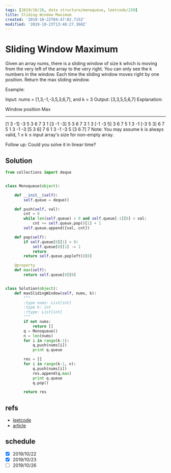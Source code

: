 ```yaml
---
tags: [2019/10/26, data structure/monoqueue, leetcode/239]
title: Sliding Window Maximum
created: '2019-10-22T04:47:02.715Z'
modified: '2019-10-23T13:46:27.360Z'
---
```


# Sliding Window Maximum

Given an array nums, there is a sliding window of size k which is moving from the very left of the array to the very right. You can only see the k numbers in the window. Each time the sliding window moves right by one position. Return the max sliding window.

Example:

Input: nums = [1,3,-1,-3,5,3,6,7], and k = 3
Output: [3,3,5,5,6,7] 
Explanation: 

Window position                Max
---------------               -----
[1  3  -1] -3  5  3  6  7       3
 1 [3  -1  -3] 5  3  6  7       3
 1  3 [-1  -3  5] 3  6  7       5
 1  3  -1 [-3  5  3] 6  7       5
 1  3  -1  -3 [5  3  6] 7       6
 1  3  -1  -3  5 [3  6  7]      7
Note:
You may assume k is always valid, 1 ≤ k ≤ input array's size for non-empty array.

Follow up:
Could you solve it in linear time?

## Solution

```python
from collections import deque


class Monoqueue(object):

    def __init__(self):
        self.queue = deque()

    def push(self, val):
        cnt = 0
        while len(self.queue) > 0 and self.queue[-1][0] < val:
            cnt += self.queue.pop()[1] + 1
        self.queue.append([val, cnt])

    def pop(self):
        if self.queue[0][1] > 0:
            self.queue[0][1] -= 1
            return
        return self.queue.popleft()[0]

    @property
    def max(self):
        return self.queue[0][0]


class Solution(object):
    def maxSlidingWindow(self, nums, k):
        """
        :type nums: List[int]
        :type k: int
        :rtype: List[int]
        """
        if not nums:
            return []
        q = Monoqueue()
        n = len(nums)
        for i in range(k-1):
            q.push(nums[i])
            print q.queue

        res = []
        for i in range(k-1, n):
            q.push(nums[i])
            res.append(q.max)
            print q.queue
            q.pop()

        return res


```
## refs

* [leetcode](https://leetcode.com/problems/sliding-window-maximum/discuss/65885/This-is-a-typical-monotonic-queue-problem)
* [article](https://medium.com/algorithms-and-leetcode/monotonic-queue-explained-with-leetcode-problems-7db7c530c1d6)

## schedule

* [x] 2019/10/22
* [x] 2019/10/23
* [ ] 2019/10/26
